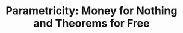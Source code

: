 ---
title: ! 'Parametricity: Money for Nothing and Theorems for Free'
url: http://bartoszmilewski.com/2014/09/22/parametricity-money-for-nothing-and-theorems-for-free/
authors:
- Bartosz Milewski
type: article
tags:
- category theory
- parametricity
doHaskell-type: blog post
dohaskell-year: 2014
---